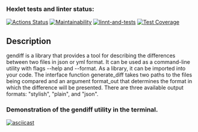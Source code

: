 ### Hexlet tests and linter status:
[![Actions Status](https://github.com/Mandasik/python-project-50/workflows/hexlet-check/badge.svg)](https://github.com/Mandasik/python-project-50/actions)
[![Maintainability](https://api.codeclimate.com/v1/badges/ac55f2cd7dc255ea7a6d/maintainability)](https://codeclimate.com/github/Mandasik/python-project-50/maintainability)
[![linnt-and-tests](https://github.com/Mandasik/python-project-50/actions/workflows/my-checks.yml/badge.svg)](https://github.com/Mandasik/python-project-50/actions/workflows/my-checks.yml)
[![Test Coverage](https://api.codeclimate.com/v1/badges/ac55f2cd7dc255ea7a6d/test_coverage)](https://codeclimate.com/github/Mandasik/python-project-50/test_coverage)
## Description
gendiff is a library that provides a tool for describing the differences between two files in json or yml format. It can be used as a command-line utility with flags --help and --format. As a library, it can be imported into your code. The interface function generate_diff takes two paths to the files being compared and an argument format_out that determines the format in which the difference will be presented. There are three available output formats: "stylish", "plain", and "json".
### Demonstration of the gendiff utility in the terminal.
[![asciicast](https://asciinema.org/a/576965.svg)](https://asciinema.org/a/576965)